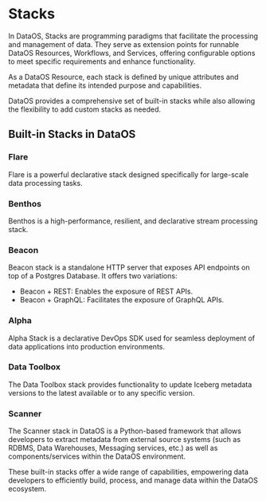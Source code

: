 # Stacks

In DataOS, Stacks are programming paradigms that facilitate the processing and management of data. They serve as extension points for runnable DataOS Resources, Workflows, and Services, offering configurable options to meet specific requirements and enhance functionality.

As a DataOS Resource, each stack is defined by unique attributes and metadata that define its intended purpose and capabilities.

DataOS provides a comprehensive set of built-in stacks while also allowing the flexibility to add custom stacks as needed.

## Built-in Stacks in DataOS

### **Flare**

Flare is a powerful declarative stack designed specifically for large-scale data processing tasks.

### **Benthos**

Benthos is a high-performance, resilient, and declarative stream processing stack.

### **Beacon**

Beacon stack is a standalone HTTP server that exposes API endpoints on top of a Postgres Database. It offers two variations:

- Beacon + REST: Enables the exposure of REST APIs.
- Beacon + GraphQL: Facilitates the exposure of GraphQL APIs.

### **Alpha**

Alpha Stack is a declarative DevOps SDK used for seamless deployment of data applications into production environments.

### **Data Toolbox**

The Data Toolbox stack provides functionality to update Iceberg metadata versions to the latest available or to any specific version.

### **Scanner**

The Scanner stack in DataOS is a Python-based framework that allows developers to extract metadata from external source systems (such as RDBMS, Data Warehouses, Messaging services, etc.) as well as components/services within the DataOS environment.

These built-in stacks offer a wide range of capabilities, empowering data developers to efficiently build, process, and manage data within the DataOS ecosystem.
